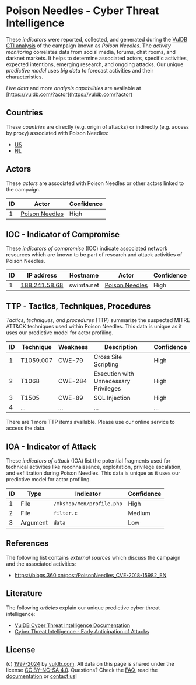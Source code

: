 # Poison Needles - Cyber Threat Intelligence

These _indicators_ were reported, collected, and generated during the [VulDB CTI analysis](https://vuldb.com/?kb.cti) of the campaign known as _Poison Needles_. The _activity monitoring_ correlates data from social media, forums, chat rooms, and darknet markets. It helps to determine associated actors, specific activities, expected intentions, emerging research, and ongoing attacks. Our unique _predictive model_ uses _big data_ to forecast activities and their characteristics.

_Live data_ and more _analysis capabilities_ are available at [https://vuldb.com/?actor](https://vuldb.com/?actor)

## Countries

These _countries_ are directly (e.g. origin of attacks) or indirectly (e.g. access by proxy) associated with Poison Needles:

* [US](https://vuldb.com/?country.us)
* [NL](https://vuldb.com/?country.nl)

## Actors

These _actors_ are associated with Poison Needles or other actors linked to the campaign.

ID | Actor | Confidence
-- | ----- | ----------
1 | [Poison Needles](https://vuldb.com/?actor.poison_needles) | High

## IOC - Indicator of Compromise

These _indicators of compromise_ (IOC) indicate associated network resources which are known to be part of research and attack activities of Poison Needles.

ID | IP address | Hostname | Actor | Confidence
-- | ---------- | -------- | ----- | ----------
1 | [188.241.58.68](https://vuldb.com/?ip.188.241.58.68) | swimta.net | [Poison Needles](https://vuldb.com/?actor.poison_needles) | High

## TTP - Tactics, Techniques, Procedures

_Tactics, techniques, and procedures_ (TTP) summarize the suspected MITRE ATT&CK techniques used within Poison Needles. This data is unique as it uses our predictive model for actor profiling.

ID | Technique | Weakness | Description | Confidence
-- | --------- | -------- | ----------- | ----------
1 | T1059.007 | CWE-79 | Cross Site Scripting | High
2 | T1068 | CWE-284 | Execution with Unnecessary Privileges | High
3 | T1505 | CWE-89 | SQL Injection | High
4 | ... | ... | ... | ...

There are 1 more TTP items available. Please use our online service to access the data.

## IOA - Indicator of Attack

These _indicators of attack_ (IOA) list the potential fragments used for technical activities like reconnaissance, exploitation, privilege escalation, and exfiltration during Poison Needles. This data is unique as it uses our predictive model for actor profiling.

ID | Type | Indicator | Confidence
-- | ---- | --------- | ----------
1 | File | `/mkshop/Men/profile.php` | High
2 | File | `filter.c` | Medium
3 | Argument | `data` | Low

## References

The following list contains _external sources_ which discuss the campaign and the associated activities:

* https://blogs.360.cn/post/PoisonNeedles_CVE-2018-15982_EN

## Literature

The following _articles_ explain our unique predictive cyber threat intelligence:

* [VulDB Cyber Threat Intelligence Documentation](https://vuldb.com/?kb.cti)
* [Cyber Threat Intelligence - Early Anticipation of Attacks](https://www.scip.ch/en/?labs.20201022)

## License

(c) [1997-2024](https://vuldb.com/?kb.changelog) by [vuldb.com](https://vuldb.com/?kb.about). All data on this page is shared under the license [CC BY-NC-SA 4.0](https://creativecommons.org/licenses/by-nc-sa/4.0/). Questions? Check the [FAQ](https://vuldb.com/?kb.faq), read the [documentation](https://vuldb.com/?kb) or [contact us](https://vuldb.com/?contact)!
